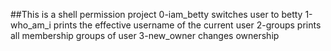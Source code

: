 ##This is a shell permission project
0-iam_betty switches user to betty
1-who_am_i prints the effective username of the current user
2-groups prints all membership groups of user
3-new_owner changes ownership